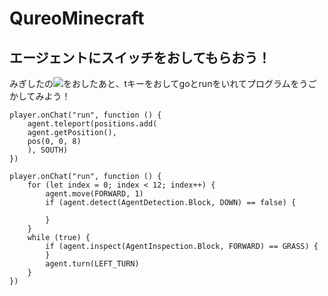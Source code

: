 # QureoMinecraft

## エージェントにスイッチをおしてもらおう！

みぎしたの![](https://raw.githubusercontent.com/camp-minecraft/TechkidsCampTutorial/master/images/playbutton.png)をおしたあと、tキーをおしてgoとrunをいれてプログラムをうごかしてみよう！

```template
player.onChat("run", function () {
    agent.teleport(positions.add(
    agent.getPosition(),
    pos(0, 0, 8)
    ), SOUTH)
})

```

```ghost
player.onChat("run", function () {
    for (let index = 0; index < 12; index++) {
        agent.move(FORWARD, 1)
        if (agent.detect(AgentDetection.Block, DOWN) == false) {
           
        }
    }
    while (true) {
        if (agent.inspect(AgentInspection.Block, FORWARD) == GRASS) {
        }
        agent.turn(LEFT_TURN)
    }
})

```
